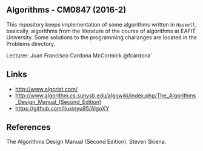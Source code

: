Algorithms - CM0847 (2016-2)
---

This repository keeps implementation of some algorithms written in `Haskell`, basically, algorithms from the literature of the course of algorithms at EAFIT University. Some solutions to the programming challanges are located in the Problems directory. 

Lecturer: Juan Francisco Cardona McCormick @fcardona`

Links
---
- http://www.algorist.com/
- http://www.algorithm.cs.sunysb.edu/algowiki/index.php/The_Algorithms_Design_Manual_(Second_Edition)
- https://github.com/liuxinyu95/AlgoXY

References
---

The Algorithms Design Manual (Second Edition). Steven Skiena.
